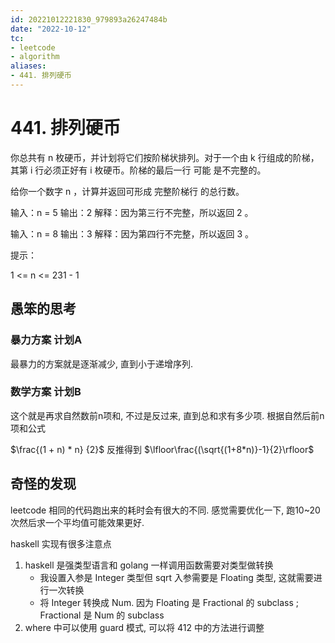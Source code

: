 ```yaml
---
id: 20221012221830_979893a26247484b
date: "2022-10-12"
tc:
- leetcode
- algorithm
aliases:
- 441. 排列硬币
---
```


# 441. 排列硬币

你总共有 n 枚硬币，并计划将它们按阶梯状排列。对于一个由 k 行组成的阶梯，其第 i 行必须正好有 i 枚硬币。阶梯的最后一行 可能 是不完整的。

给你一个数字 n ，计算并返回可形成 完整阶梯行 的总行数。

输入：n = 5
输出：2
解释：因为第三行不完整，所以返回 2 。

输入：n = 8
输出：3
解释：因为第四行不完整，所以返回 3 。

提示：

1 <= n <= 231 - 1

## 愚笨的思考

### 暴力方案 计划A

最暴力的方案就是逐渐减少, 直到小于递增序列.

### 数学方案 计划B

这个就是再求自然数前n项和, 不过是反过来, 直到总和求有多少项. 根据自然后前n项和公式 

$\frac{(1 + n) * n} {2}$ 反推得到 $\lfloor\frac{(\sqrt{(1+8*n)}-1}{2}\rfloor$

## 奇怪的发现

leetcode 相同的代码跑出来的耗时会有很大的不同. 感觉需要优化一下, 跑10\~20次然后求一个平均值可能效果更好.

haskell 实现有很多注意点
1. haskell 是强类型语言和 golang 一样调用函数需要对类型做转换
    * 我设置入参是 Integer 类型但 sqrt 入参需要是 Floating 类型, 这就需要进行一次转换
    * 将 Integer 转换成 Num. 因为 Floating 是 Fractional 的 subclass ; Fractional 是 Num 的 subclass
2. where 中可以使用 guard 模式, 可以将 412 中的方法进行调整


